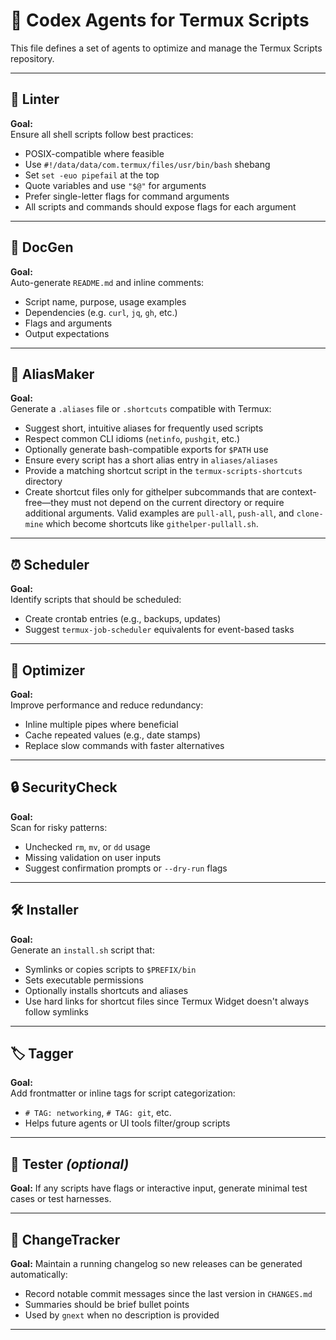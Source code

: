 # 🧠 Codex Agents for Termux Scripts

This file defines a set of agents to optimize and manage the Termux Scripts repository.

---

## 🚦 Linter

**Goal:**  
Ensure all shell scripts follow best practices:

- POSIX-compatible where feasible
- Use `#!/data/data/com.termux/files/usr/bin/bash` shebang
- Set `set -euo pipefail` at the top
- Quote variables and use `"$@"` for arguments
- Prefer single-letter flags for command arguments
- All scripts and commands should expose flags for each argument

---

## 📝 DocGen

**Goal:**  
Auto-generate `README.md` and inline comments:

- Script name, purpose, usage examples
- Dependencies (e.g. `curl`, `jq`, `gh`, etc.)
- Flags and arguments
- Output expectations

---

## 🔗 AliasMaker

**Goal:**  
Generate a `.aliases` file or `.shortcuts` compatible with Termux:

- Suggest short, intuitive aliases for frequently used scripts
- Respect common CLI idioms (`netinfo`, `pushgit`, etc.)
- Optionally generate bash-compatible exports for `$PATH` use
- Ensure every script has a short alias entry in `aliases/aliases`
- Provide a matching shortcut script in the `termux-scripts-shortcuts` directory
- Create shortcut files only for githelper subcommands that are
  context-free—they must not depend on the current directory or require
  additional arguments. Valid examples are `pull-all`, `push-all`, and
  `clone-mine` which become shortcuts like `githelper-pullall.sh`.

---

## ⏰ Scheduler

**Goal:**  
Identify scripts that should be scheduled:

- Create crontab entries (e.g., backups, updates)
- Suggest `termux-job-scheduler` equivalents for event-based tasks

---

## 🧼 Optimizer

**Goal:**  
Improve performance and reduce redundancy:

- Inline multiple pipes where beneficial
- Cache repeated values (e.g., date stamps)
- Replace slow commands with faster alternatives

---

## 🔒 SecurityCheck

**Goal:**  
Scan for risky patterns:

- Unchecked `rm`, `mv`, or `dd` usage
- Missing validation on user inputs
- Suggest confirmation prompts or `--dry-run` flags

---

## 🛠 Installer

**Goal:**  
Generate an `install.sh` script that:

- Symlinks or copies scripts to `$PREFIX/bin`
- Sets executable permissions
- Optionally installs shortcuts and aliases
- Use hard links for shortcut files since Termux Widget doesn't
  always follow symlinks

---

## 🏷 Tagger

**Goal:**  
Add frontmatter or inline tags for script categorization:

- `# TAG: networking`, `# TAG: git`, etc.
- Helps future agents or UI tools filter/group scripts

---

## 🧪 Tester _(optional)_

**Goal:**
If any scripts have flags or interactive input, generate minimal test cases or test harnesses.

---

## 📝 ChangeTracker

**Goal:**
Maintain a running changelog so new releases can be generated automatically:

- Record notable commit messages since the last version in `CHANGES.md`
- Summaries should be brief bullet points
- Used by `gnext` when no description is provided

---
